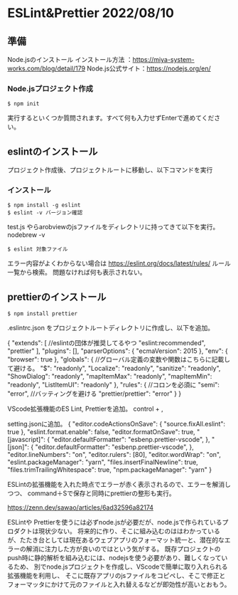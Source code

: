 ESLint&Prettier 2022/08/10
=====================


準備
----------------------------------------
Node.jsのインストール
インストール方法 ：https://miya-system-works.com/blog/detail/179
Node.js公式サイト：https://nodejs.org/en/

### Node.jsプロジェクト作成
```
$ npm init
```
実行するといくつか質問されます。すべて何も入力せずEnterで進めてください。


eslintのインストール
----------------------------------------
プロジェクト作成後、プロジェクトルートに移動し、以下コマンドを実行

### インストール

```
$ npm install -g eslint
$ eslint -v バージョン確認
```

test.js やらarobviewのjsファイルをディレクトリに持ってきて以下を実行。
nodebrew -v
```
$ eslint 対象ファイル
```
エラー内容がよくわからない場合は https://eslint.org/docs/latest/rules/ ルール一覧から検索。 問題なければ何も表示されない。

prettierのインストール
----------------------------------------

```
$ npm install prettier
```
.eslintrc.json をプロジェクトルートディレクトリに作成し、以下を追加。

{
    "extends": [
		//eslintの団体が推奨してるやつ
		"eslint:recommended",
		 "prettier"
	],
    "plugins": [],
    "parserOptions": {
        "ecmaVersion": 2015
    },
    "env": {
        "browser": true
    },
    "globals": {
	    //グローバル定義の変数や関数はこちらに記載して避ける。
        "$": "readonly",
        "Localize": "readonly",
        "sanitize": "readonly",
        "ShowDialog": "readonly",
        "mapItemMax": "readonly",
        "mapItemMin": "readonly",
        "ListItemUI": "readonly"
    },
    "rules": {
	      //コロンを必須に
        "semi": "error",
	      //バッティングを避ける
        "prettier/prettier": "error"
    }
}

VScode拡張機能のES Lint, Prettierを追加。
control + ,

setting.jsonに追加。
{
  "editor.codeActionsOnSave": {
    "source.fixAll.eslint": true
  },
  "eslint.format.enable": false,
  "editor.formatOnSave": true,
  "[javascript]": {
    "editor.defaultFormatter": "esbenp.prettier-vscode",
  },
  "[json]": {
    "editor.defaultFormatter": "esbenp.prettier-vscode",
  },
  "editor.lineNumbers": "on",
  "editor.rulers": [80],
  "editor.wordWrap": "on",
  "eslint.packageManager": "yarn",
  "files.insertFinalNewline": true,
  "files.trimTrailingWhitespace": true,
  "npm.packageManager": "yarn"
}

ESLintの拡張機能を入れた時点でエラーが赤く表示されるので、エラーを解消しつつ、
command＋Sで保存と同時にprettierの整形も実行。

https://zenn.dev/sawao/articles/6ad32596a82174


ESLintや Prettierを使うには必ずnode.jsが必要だが、node.jsで作られているプロダクトは現状少ない。
将来的に作り、そこに組み込むのははわかっているが、たたき台としては現在あるウェブアプリのフォーマット統一と、潜在的なエラーの解消に注力した方が良いのではという気がする。
既存プロジェクトのpush時に静的解析を組み込むには、nodejsを使う必要があり、難しくなっているため、
別でnode.jsプロジェクトを作成し、VScodeで簡単に取り入れられる拡張機能を利用し、
そこに既存アプリのjsファイルをコピペし、そこで修正とフォーマッタにかけて元のファイルと入れ替えるなどが即効性が高いとおもう。